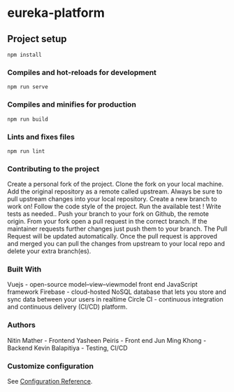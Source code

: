 # eureka-platform

## Project setup
```
npm install
```

### Compiles and hot-reloads for development
```
npm run serve
```

### Compiles and minifies for production
```
npm run build
```

### Lints and fixes files
```
npm run lint
```
### Contributing to the project
Create a personal fork of the project.
Clone the fork on your local machine. 
Add the original repository as a remote called upstream.
Always be sure to pull upstream changes into your local repository.
Create a new branch to work on!
Follow the code style of the project.
Run the available test !
Write tests as needed..
Push your branch to your fork on Github, the remote origin.
From your fork open a pull request in the correct branch. 
If the maintainer requests further changes just push them to your branch. The Pull Request will be updated automatically.
Once the pull request is approved and merged you can pull the changes from upstream to your local repo and delete your extra branch(es).

### Built With
Vuejs - open-source model–view–viewmodel front end JavaScript framework
Firebase - cloud-hosted NoSQL database that lets you store and sync data between your users in realtime
Circle CI - continuous integration and continuous delivery (CI/CD) platform.

### Authors
Nitin Mather - Frontend
Yasheen Peiris - Front end
Jun Ming Khong - Backend
Kevin Balapitiya - Testing, CI/CD


### Customize configuration
See [Configuration Reference](https://cli.vuejs.org/config/).
